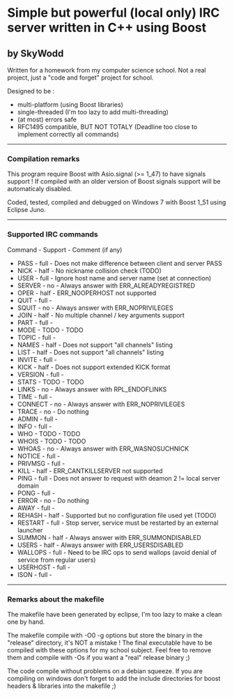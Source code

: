 # Simple but powerful (local only) IRC server written in C++ using Boost## by SkyWoddWritten for a homework from my computer science school. Not a real project, just a "code and forget" project for school.Designed to be :* multi-platform (using Boost libraries)* single-threaded (I'm too lazy to add multi-threading)* (at most) errors safe* RFC1495 compatible, BUT NOT TOTALY (Deadline too close to implement correctly all commands)---### Compilation remarksThis program require Boost with Asio.signal (>= 1_47) to have signals support !If compiled with an older version of Boost signals support will be automaticaly disabled.Coded, tested, compiled and debugged on Windows 7 with Boost 1_51 using Eclipse Juno.---### Supported IRC commandsCommand    - Support - Comment (if any)* PASS     - full    - Does not make difference between client and server PASS* NICK     - half    - No nickname collision check (TODO)* USER     - full    - Ignore host name and server name (set at connection)* SERVER   - no      - Always answer with ERR_ALREADYREGISTRED* OPER     - half    - ERR_NOOPERHOST not supported* QUIT     - full    - * SQUIT    - no      - Always answer with ERR_NOPRIVILEGES * JOIN     - half    - No multiple channel / key arguments support* PART     - full    - * MODE     - TODO    - TODO* TOPIC    - full    - * NAMES    - half    - Does not support "all channels" listing* LIST     - half    - Does not support "all channels" listing* INVITE   - full    - * KICK     - half    - Does not support extended KICK format* VERSION  - full    -* STATS    - TODO    - TODO* LINKS    - no      - Always answer with RPL_ENDOFLINKS* TIME     - full    - * CONNECT  - no      - Always answer with ERR_NOPRIVILEGES* TRACE    - no      - Do nothing* ADMIN    - full    - * INFO     - full    - * WHO      - TODO    - TODO* WHOIS    - TODO    - TODO* WHOAS    - no      - Always answer with ERR_WASNOSUCHNICK* NOTICE   - full    - * PRIVMSG  - full    - * KILL     - half    - ERR_CANTKILLSERVER not supported* PING     - full    - Does not answer to request with deamon 2 != local server domain* PONG     - full    - * ERROR    - no      - Do nothing* AWAY     - full    -* REHASH   - half    - Supported but no configuration file used yet (TODO)* RESTART  - full    - Stop server, service must be restarted by an external launcher* SUMMON   - half    - Always answer with ERR_SUMMONDISABLED* USERS    - half    - Always answer with ERR_USERSDISABLED* WALLOPS  - full    - Need to be IRC ops to send wallops (avoid denial of service from regular users)* USERHOST - full    -* ISON     - full    ----### Remarks about the makefileThe makefile have been generated by eclipse, I'm too lazy to make a clean one by hand.The makefile compile with -O0 -g options but store the binary in the "release" directory, it's NOT a mistake !The final executable have to be compiled with these options for my school subject.Feel free to remove them and compile with -Os if you want a "real" release binary ;)The code compile without problems on a debian squeeze.If you are compiling on windows don't forget to add the include directories for boost headers & libraries into the makefile ;)